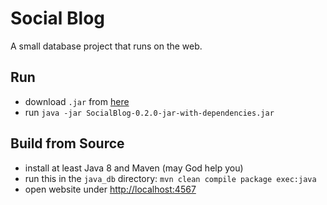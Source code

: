# Social Blog

A small database project that runs on the web.

## Run

- download `.jar` from [here](https://github.com/pascal-kuschkowitz/Inf-Proj-ProductDev/releases/latest)
- run `java -jar SocialBlog-0.2.0-jar-with-dependencies.jar`

## Build from Source

- install at least Java 8 and Maven (may God help you)
- run this in the `java_db` directory: `mvn clean compile package exec:java`
- open website under [http://localhost:4567](http://localhost:4567)
